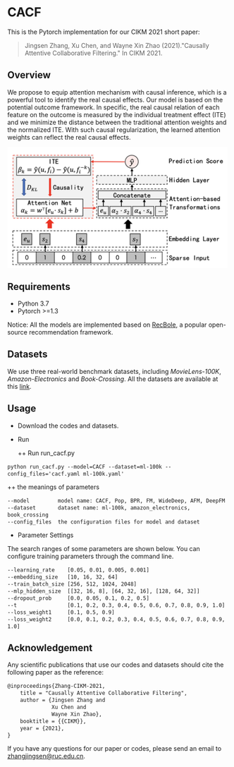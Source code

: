 # CACF
This is the Pytorch implementation for our CIKM 2021 short paper:
> Jingsen Zhang, Xu Chen, and Wayne Xin Zhao (2021)."Causally Attentive Collaborative Filtering." In CIKM 2021. 

## Overview
We propose to equip attention mechanism with causal inference, which is a powerful tool to identify the real causal effects. Our model is based on the potential outcome framework. In specific, the real causal relation of each feature on the outcome is measured by the individual treatment effect (ITE) and we minimize the distance between the traditional attention weights and the normalized ITE. With such causal regularization, the learned attention weights can reflect the real causal effects.

<img src="https://github.com/JingsenZhang/CACF/blob/master/img/model.png" width = "500px" align=center />

## Requirements
- Python 3.7
- Pytorch >=1.3

Notice: All the models are implemented based on [RecBole](https://github.com/RUCAIBox/RecBole), a popular open-source recommendation framework. 

## Datasets
We use three real-world benchmark datasets, including *MovieLens-100K*, *Amazon-Electronics* and *Book-Crossing*. All the datasets are available at this [link](https://recbole.io/dataset_list.html).

## Usage
+ Download the codes and datasets.
+ Run

  ++ Run run_cacf.py

```
python run_cacf.py --model=CACF --dataset=ml-100k --config_files='cacf.yaml ml-100k.yaml'
```
  ++ the meanings of parameters
```
--model         model name: CACF, Pop, BPR, FM, WideDeep, AFM, DeepFM 
--dataset       dataset name: ml-100k, amazon_electronics, book_crossing
--config_files  the configuration files for model and dataset
```

+ Parameter Settings

The search ranges of some parameters are shown below. You can configure training parameters through the command line.
```
--learning_rate    [0.05, 0.01, 0.005, 0.001]
--embedding_size   [10, 16, 32, 64]
--train_batch_size [256, 512, 1024, 2048]
--mlp_hidden_size  [[32, 16, 8], [64, 32, 16], [128, 64, 32]]
--dropout_prob     [0.0, 0.05, 0.1, 0.2, 0.5]
--t                [0.1, 0.2, 0.3, 0.4, 0.5, 0.6, 0.7, 0.8, 0.9, 1.0]
--loss_weight1     [0.1, 0.5, 0.9]
--loss_weight2     [0.0, 0.1, 0.2, 0.3, 0.4, 0.5, 0.6, 0.7, 0.8, 0.9, 1.0]
```

## Acknowledgement
Any scientific publications that use our codes and datasets should cite the following paper as the reference:
````
@inproceedings{Zhang-CIKM-2021,
    title = "Causally Attentive Collaborative Filtering",
    author = {Jingsen Zhang and
              Xu Chen and
              Wayne Xin Zhao},
    booktitle = {{CIKM}},
    year = {2021},
}
````
If you have any questions for our paper or codes, please send an email to zhangjingsen@ruc.edu.cn.
